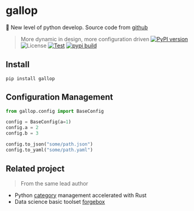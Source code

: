 # gallop
🐎 New level of python develop. Source code from [github](https://github.com/raynardj/gallop)

> More dynamic in design, more configuration driven
[![PyPI version](https://img.shields.io/pypi/v/gallop)](https://pypi.org/project/gallop/)
![License](https://img.shields.io/github/license/raynardj/forgebox)
[![Test](https://github.com/raynardj/gallop/actions/workflows/test.yml/badge.svg)](https://github.com/raynardj/gallop/actions/workflows/test.yml)
[![pypi build](https://github.com/raynardj/gallop/actions/workflows/publish.yml/badge.svg)](https://github.com/raynardj/gallop/actions/workflows/publish.yml)

## Install
```shell
pip install gallop
```

## Configuration Management
```python
from gallop.config import BaseConfig

config = BaseConfig(a=1)
config.a = 2
config.b = 3

config.to_json("some/path.json")
config.to_yaml("some/path.yaml")
```
## Related project
> From the same lead author
* Python [category](https://github.com/raynardj/category) management accelerated with Rust
* Data science basic toolset [forgebox](https://github.com/raynardj/forgebox)
